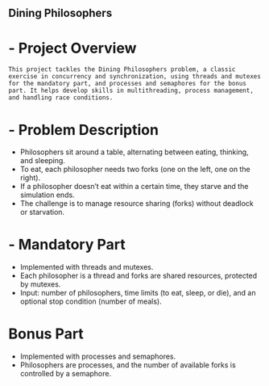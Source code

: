 ## Dining Philosophers

# - Project Overview
    This project tackles the Dining Philosophers problem, a classic exercise in concurrency and synchronization, using threads and mutexes for the mandatory part, and processes and semaphores for the bonus part. It helps develop skills in multithreading, process management, and handling race conditions.

# - Problem Description
- Philosophers sit around a table, alternating between eating, thinking, and sleeping.
- To eat, each philosopher needs two forks (one on the left, one on the right).
- If a philosopher doesn’t eat within a certain time, they starve and the simulation ends.
- The challenge is to manage resource sharing (forks) without deadlock or starvation.

# - Mandatory Part
- Implemented with threads and mutexes.
- Each philosopher is a thread and forks are shared resources, protected by mutexes.
- Input: number of philosophers, time limits (to eat, sleep, or die), and an optional stop condition (number of meals).

# Bonus Part
- Implemented with processes and semaphores.
- Philosophers are processes, and the number of available forks is controlled by a semaphore.
